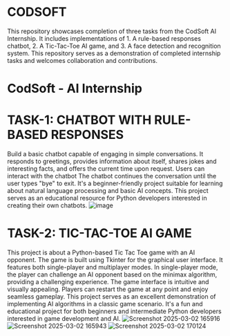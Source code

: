 # CODSOFT
This repository showcases completion of three tasks from the CodSoft AI Internship. It includes implementations of 1. A rule-based responses chatbot, 2. A Tic-Tac-Toe AI game, and 3. A face detection and recognition system. This repository serves as a demonstration of completed internship tasks and welcomes collaboration and contributions.
# CodSoft - AI Internship
# TASK-1: CHATBOT WITH RULE-BASED RESPONSES
Build a basic chatbot capable of engaging in simple conversations. It responds to greetings, provides information about itself, shares jokes and interesting facts, and offers the current time upon request. Users can interact with the chatbot The chatbot continues the conversation until the user types "bye" to exit. It's a beginner-friendly project suitable for learning about natural language processing and basic AI concepts. This project serves as an educational resource for Python developers interested in creating their own chatbots.
![image](https://github.com/user-attachments/assets/80169eb8-e394-4e4b-b7ea-91bbb9eaa65f)
# TASK-2: TIC-TAC-TOE AI GAME
This project is about a Python-based Tic Tac Toe game with an AI opponent. The game is built using Tkinter for the graphical user interface. It features both single-player and multiplayer modes. In single-player mode, the player can challenge an AI opponent based on the minimax algorithm, providing a challenging experience. The game interface is intuitive and visually appealing. Players can restart the game at any point and enjoy seamless gameplay. This project serves as an excellent demonstration of implementing AI algorithms in a classic game scenario. It's a fun and educational project for both beginners and intermediate Python developers interested in game development and AI.
![Screenshot 2025-03-02 165916](https://github.com/user-attachments/assets/8fcd2e6c-00e3-4c45-b13c-4e5e9fa6d9bb)
![Screenshot 2025-03-02 165943](https://github.com/user-attachments/assets/7df0f87e-ee87-4803-91a8-a8a8559272ae)
![Screenshot 2025-03-02 170124](https://github.com/user-attachments/assets/e0c13003-e7ba-4e79-b17b-ef36edfd66cd)





